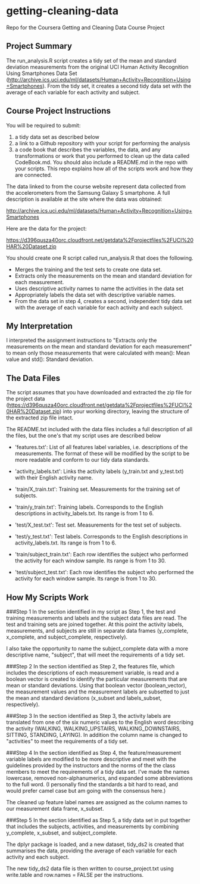 # getting-cleaning-data
Repo for the Coursera Getting and Cleaning Data Course Project 

## Project Summary
The run_analysis.R script creates a tidy set of the mean and standard deviation measurements from the original UCI Human Activity Recognition Using Smartphones Data Set (http://archive.ics.uci.edu/ml/datasets/Human+Activity+Recognition+Using+Smartphones). From the tidy set, it creates a second tidy data set with the average of each variable for each activity and subject. 

## Course Project Instructions
You will be required to submit:
1. a tidy data set as described below
2. a link to a Github repository with your script for performing the analysis
3. a code book that describes the variables, the data, and any transformations or work that you performed to clean up the data called CodeBook.md. You should also include a README.md in the repo with your scripts. This repo explains how all of the scripts work and how they are connected.  

The data linked to from the course website represent data collected from the accelerometers from the Samsung Galaxy S smartphone. A full description is available at the site where the data was obtained: 

http://archive.ics.uci.edu/ml/datasets/Human+Activity+Recognition+Using+Smartphones 

Here are the data for the project: 

https://d396qusza40orc.cloudfront.net/getdata%2Fprojectfiles%2FUCI%20HAR%20Dataset.zip 

You should create one R script called run_analysis.R that does the following. 
* Merges the training and the test sets to create one data set.
* Extracts only the measurements on the mean and standard deviation for each measurement. 
* Uses descriptive activity names to name the activities in the data set
* Appropriately labels the data set with descriptive variable names. 
* From the data set in step 4, creates a second, independent tidy data set with the average of each variable for each activity and each subject.


## My Interpretation

I interpreted the assignment instructions to "Extracts only the measurements on the mean and standard deviation for each measurement" to mean only those measurements that were calculated with mean(): Mean value and std(): Standard deviation.


## The Data Files
The script assumes that you have downloaded and extracted the zip file for the project data (https://d396qusza40orc.cloudfront.net/getdata%2Fprojectfiles%2FUCI%20HAR%20Dataset.zip) into your working directory, leaving the structure of the extracted zip file intact.

The README.txt included with the data files includes a full description of all the files, but the one's that my script uses are described below

- 'features.txt': List of all features label variables, i.e. descriptions of the measurements. The format of these will be modified by the script to be more readable and conform to our tidy data standards.

- 'activity_labels.txt': Links the activity labels (y_train.txt and y_test.txt) with their English activity name.

- 'train/X_train.txt': Training set. Measurements for the training set of subjects.

- 'train/y_train.txt': Training labels. Corresponds to the English descriptions in activity_labels.txt. Its range is from 1 to 6.

- 'test/X_test.txt': Test set. Measurements for the test set of subjects.

- 'test/y_test.txt': Test labels. Corresponds to the English descriptions in activity_labels.txt. Its range is from 1 to 6.

- 'train/subject_train.txt': Each row identifies the subject who performed the activity for each window sample. Its range is from 1 to 30. 

- 'test/subject_test.txt': Each row identifies the subject who performed the activity for each window sample. Its range is from 1 to 30. 

## How My Scripts Work

###Step 1
In the section identified in my script as Step 1, the test and training measurements and labels and the subject data files are read. The test and training sets are joined together. At this point the activity labels, measurements, and subjects are still in separate data frames (y_complete, x_complete, and subject_complete, respectively). 

I also take the opportunity to name the subject_complete data with a more descriptive name, "subject", that will meet the requirements of a tidy set.

###Step 2
In the section identified as Step 2, the features file, which includes the descriptions of each measurement variable, is read and a boolean vector is created to identify the particular measurements that are mean or standard deviations. Using that boolean vector (boolean_vector), the measurement values and the measurement labels are subsetted to just the mean and standard deviations (x_subset and labels_subset, respectively).

###Step 3
In the section identified as Step 3, the activity labels are translated from one of the six numeric values to the English word describing the activity (WALKING, WALKING_UPSTAIRS, WALKING_DOWNSTAIRS, SITTING, STANDING, LAYING). In addition the column name is changed to "activities" to meet the requirements of a tidy set.

###Step 4
In the section identified as Step 4, the feature/measurement variable labels are modified to be more descriptive and meet with the guidelines provided by the instructors and the norms of the the class members to meet the requirements of a tidy data set. I've made the names lowercase, removed non-alphanumerics, and expanded some abbreviations to the full word. (I personally find the standards a bit hard to read, and would prefer camel case but am going with the consensus here.)

The cleaned up feature label names are assigned as the column names to our measurement data frame, x_subset.

###Step 5
In the section identified as Step 5, a tidy data set in put together that includes the subjects, activities, and measurements by combining y_complete, x_subset, and subject_complete.  

The dplyr package is loaded, and a new dataset, tidy_ds2 is created that summarises the data, providing the average of each variable for each activity and each subject.

The new tidy_ds2 data file is then written to course_project.txt using write.table and row.names = FALSE per the instructions. 
